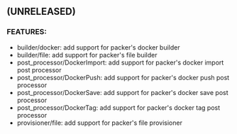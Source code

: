 
## (UNRELEASED)

### FEATURES:
* builder/docker: add support for packer's docker builder
* builder/file: add support for packer's file builder
* post_processor/DockerImport: add support for packer's docker import post processor
* post_processor/DockerPush: add support for packer's docker push post processor
* post_processor/DockerSave: add support for packer's docker save post processor
* post_processor/DockerTag: add support for packer's docker tag post processor
* provisioner/file: add support for packer's file provisioner
